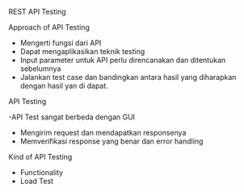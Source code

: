 REST API Testing

Approach of API Testing

- Mengerti fungsi dari API
- Dapat mengaplikasikan teknik testing
- Input parameter untuk API perlu direncanakan dan ditentukan sebelumnya
- Jalankan test case dan bandingkan antara hasil yang diharapkan dengan hasil yan di dapat.

API Testing

-API Test sangat berbeda dengan GUI

- Mengirim request dan mendapatkan responsenya
- Memverifikasi response yang benar dan error handling

Kind of API Testing

- Functionality
- Load Test
